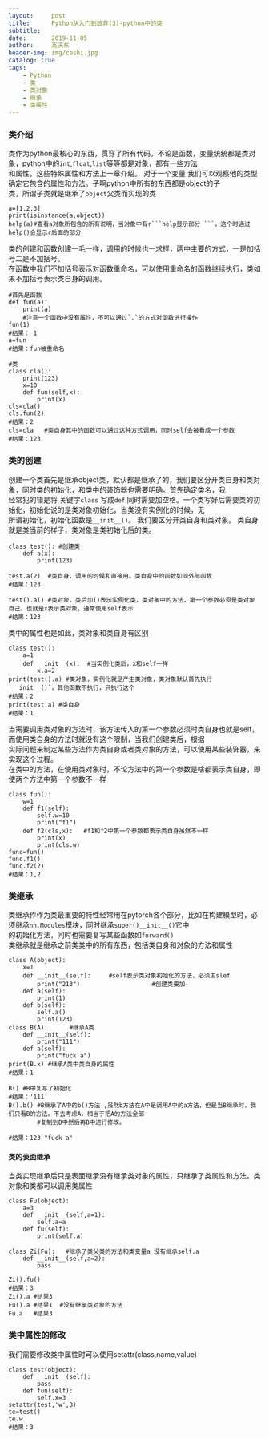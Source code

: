 ```yaml
---
layout:     post
title:      Python从入门到放弃(3)-python中的类
subtitle:   
date:       2019-11-05
author:     高庆东
header-img: img/ceshi.jpg
catalog: true
tags:
    - Python
    - 类
    - 类对象
    - 继承
    - 类属性
---
```


### 类介绍
类作为python最核心的东西，贯穿了所有代码，不论是函数，变量统统都是类对象，python中的`int`,`float`,`list`等等都是对象，都有一些方法  
和属性，这些特殊属性和方法上一章介绍。 对于一个变量 我们可以观察他的类型确定它包含的属性和方法。子啊python中所有的东西都是object的子  
类，所谓子类就是继承了`object`父类而实现的类

```
a=[1,2,3]
print(isinstance(a,object))
help(a)#查看a对象所包含的所有说明，当对象中有r```help显示部分 ```，这个时通过help()会显示r后面的部分

```
类的创建和函数创建一毛一样，调用的时候也一求样，两中主要的方式，一是加括号二是不加括号。  
在函数中我们不加括号表示对函数重命名，可以使用重命名的函数继续执行，类如果不加括号表示类自身的调用。  
```
#首先是函数
def fun(a):
    print(a)
    #注意一个函数中没有属性，不可以通过`.`的方式对函数进行操作
fun(1)
#结果： 1
a=fun
#结果：fun被重命名

#类
class cla():
    print(123)
    x=10
    def fun(self,x):
        print(x)
cls=cla()
cls.fun(2)
#结果：2
cls=cla   #类自身其中的函数可以通过这种方式调用，同时self会被看成一个参数
#结果：123 
```

### 类的创建
创建一个类首先是继承object类，默认都是继承了的，我们要区分开类自身和类对象，同时类的初始化，和类中的装饰器也需要明确。首先确定类名，我  
经常犯的错是将 关键字`class` 写成`def` 同时需要加空格。一个类写好后需要类的初始化，初始化说的是类对象初始化，当类没有实例化的时候，无   
所谓初始化，初始化函数是`__init__()`。  我们要区分开类自身和类对象。 类自身就是类当前的样子，类对象是类初始化后的类。  
```
class test(): #创建类
    def a(x):
        print(123)
        
test.a(2)  #类自身，调用的时候和直接用。类自身中的函数如同外部函数
#结果：123

test().a() #类对象，类后加()表示实例化类，类对象中的方法，第一个参数必须是类对象自己。也就是x表示类对象，通常使用self表示
#结果：123
```
类中的属性也是如此，类对象和类自身有区别
```
class test():
    a=1
    def __init__(x):  #当实例化类后，x和self一样
        x.a=2
print(test().a) #类对象，实例化就是产生类对象，类对象默认首先执行`__init__()`，其他函数不执行，只执行这个
#结果：2
print(test.a) #类自身
#结果：1
```
当需要调用类对象的方法时，该方法传入的第一个参数必须时类自身也就是self，而使用类自身的方法时就没有这个限制，当我们创建类后，根据  
实际问题来制定某些方法作为类自身或者类对象的方法，可以使用某些装饰器，来实现这个过程。  
在类中的方法，在使用类对象时，不论方法中的第一个参数是啥都表示类自身，即使两个方法中第一个参数不一样  
```
class fun():
    w=1
    def f1(self):
        self.w=10
        print("f1")
    def f2(cls,x):   #f1和f2中第一个参数都表示类自身虽然不一样
        print(x)
        print(cls.w)
func=fun()
func.f1()
func.f2(2)
#结果：1,2
```

### 类继承 
类继承作作为类最重要的特性经常用在pytorch各个部分，比如在构建模型时，必须继承`nn.Modules`模块，同时继承`super()__init__()`它中  
的初始化方法，同时也需要复写某些函数如`forward()`  
类继承就是继承之前类类中的所有东西，包括类自身和对象的方法和属性

```
class A(object):
    x=1
    def __init__(self):     #self表示类对象初始化的方法，必须由slef                                     
        print("213")                    #创建类要加·
    def a(self):
        print(1) 
    def b(self):
        self.a()
        print(123)
class B(A):      #继承A类
    def __init__(self):                                         
        print("111") 
    def a(self):
        print("fuck a")
print(B.x) #继承A类中类自身的属性
#结果：1 

B() #B中复写了初始化
#结果：'111'
B().b() #B继承了A中的b()方法 ,虽然b方法在A中是调用A中的a方法，但是当B继承时，我们只看B的方法。不去考虑A，相当于把A的方法全部
        #复制到B中然后再B中进行修改。
       
#结果：123 "fuck a"
```
#### 类的表面继承
当类实现继承后只是表面继承没有继承类对象的属性，只继承了类属性和方法。类对象和类都可以调用类属性
```
class Fu(object):
    a=3
    def __init__(self,a=1):
        self.a=a
    def fu(self):
        print(self.a)
        
class Zi(Fu):   #继承了类父类的方法和类变量a 没有继承self.a
    def __init__(self,a=2):
        pass
        
Zi().fu()
#结果：3
Zi().a #结果3
Fu().a #结果1  #没有继承类对象的方法
Fu.a   #结果3
```
### 类中属性的修改
我们需要修改类中属性时可以使用setattr(class,name,value)
```
class test(object):
    def __init__(self):
        pass
    def fun(self):
        self.x=3
setattr(test,'w',3)
te=test()
te.w
#结果：3

```
